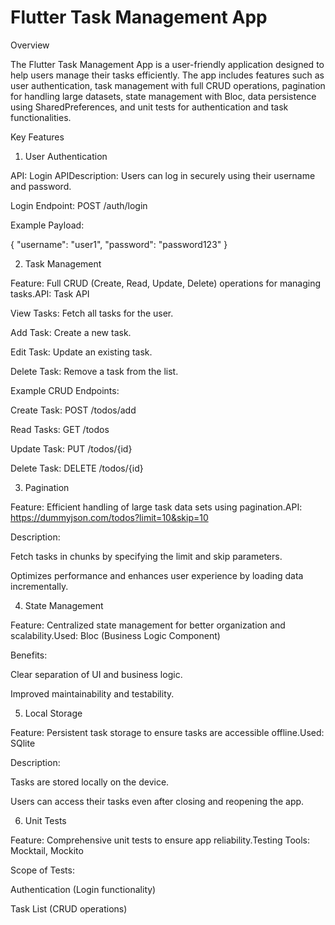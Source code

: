 # Flutter Task Management App

Overview

The Flutter Task Management App is a user-friendly application designed to help users manage their tasks efficiently. The app includes features such as user authentication, task management with full CRUD operations, pagination for handling large datasets, state management with Bloc, data persistence using SharedPreferences, and unit tests for authentication and task functionalities.

Key Features

1. User Authentication

API: Login APIDescription: Users can log in securely using their username and password.

Login Endpoint: POST /auth/login

Example Payload:

{
  "username": "user1",
  "password": "password123"
}

2. Task Management

Feature: Full CRUD (Create, Read, Update, Delete) operations for managing tasks.API: Task API

View Tasks: Fetch all tasks for the user.

Add Task: Create a new task.

Edit Task: Update an existing task.

Delete Task: Remove a task from the list.

Example CRUD Endpoints:

Create Task: POST /todos/add

Read Tasks: GET /todos

Update Task: PUT /todos/{id}

Delete Task: DELETE /todos/{id}

3. Pagination

Feature: Efficient handling of large task data sets using pagination.API: https://dummyjson.com/todos?limit=10&skip=10

Description:

Fetch tasks in chunks by specifying the limit and skip parameters.

Optimizes performance and enhances user experience by loading data incrementally.

4. State Management

Feature: Centralized state management for better organization and scalability.Used: Bloc (Business Logic Component)

Benefits:

Clear separation of UI and business logic.

Improved maintainability and testability.

5. Local Storage

Feature: Persistent task storage to ensure tasks are accessible offline.Used: SQlite

Description:

Tasks are stored locally on the device.

Users can access their tasks even after closing and reopening the app.

6. Unit Tests

Feature: Comprehensive unit tests to ensure app reliability.Testing Tools: Mocktail, Mockito

Scope of Tests:

Authentication (Login functionality)

Task List (CRUD operations)

